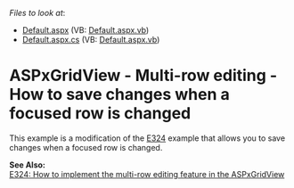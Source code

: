 <!-- default file list -->
*Files to look at*:

* [Default.aspx](./CS/WebSite/Default.aspx) (VB: [Default.aspx.vb](./VB/WebSite/Default.aspx.vb))
* [Default.aspx.cs](./CS/WebSite/Default.aspx.cs) (VB: [Default.aspx.vb](./VB/WebSite/Default.aspx.vb))
<!-- default file list end -->
# ASPxGridView - Multi-row editing - How to save changes when a focused row is changed


<p>This example is a modification of the <a href="https://www.devexpress.com/Support/Center/p/E324">E324</a> example that allows you to save changes when a focused row is changed.<strong></strong></p><p><strong></strong><strong>S</strong><strong>ee </strong><strong>Al</strong><strong>so</strong><strong>:</strong><strong><br />
</strong><a href="https://www.devexpress.com/Support/Center/p/E324">E324: How to implement the multi-row editing feature in the ASPxGridView</a></p>

<br/>


